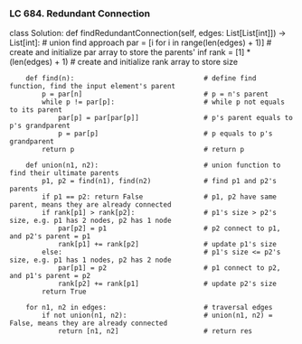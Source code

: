 ### LC 684. Redundant Connection
class Solution:
    def findRedundantConnection(self, edges: List[List[int]]) -> List[int]:
        # union find approach
        par = [i for i in range(len(edges) + 1)]    # create and initialize par array to store the parents' inf
        rank = [1] * (len(edges) + 1)               # create and initialize rank array to store size

        def find(n):                                # define find function, find the input element's parent
            p = par[n]                              # p = n's parent
            while p != par[p]:                      # while p not equals to its parent
                par[p] = par[par[p]]                # p's parent equals to p's grandparent
                p = par[p]                          # p equals to p's grandparent 
            return p                                # return p
        
        def union(n1, n2):                          # union function to find their ultimate parents
            p1, p2 = find(n1), find(n2)             # find p1 and p2's parents
            if p1 == p2: return False               # p1, p2 have same parent, means they are already connected
            if rank[p1] > rank[p2]:                 # p1's size > p2's size, e.g. p1 has 2 nodes, p2 has 1 node
                par[p2] = p1                        # p2 connect to p1, and p2's parent = p1
                rank[p1] += rank[p2]                # update p1's size
            else:                                   # p1's size <= p2's size, e.g. p1 has 1 nodes, p2 has 2 node
                par[p1] = p2                        # p1 connect to p2, and p1's parent = p2
                rank[p2] += rank[p1]                # update p2's size
            return True
        
        for n1, n2 in edges:                        # traversal edges
            if not union(n1, n2):                   # union(n1, n2) = False, means they are already connected
                return [n1, n2]                     # return res